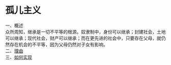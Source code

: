# 孤儿主义<br>
一、概述<br>
众所周知，继承是一切不平等的根源。奴隶制中，身份可以继承；封建社会，土地可以继承；现代社会，财产可以继承；而在更先进的社会中，只要存在父母，就仍然存在机会的不平等，因为父母仍然对子女有影响。<br>
二、<a href="https://lycegg.github.io/reason.md">理由<a><br>
三、<a href="https://lycegg.github.io/realize.md">如何实现<a><br>
